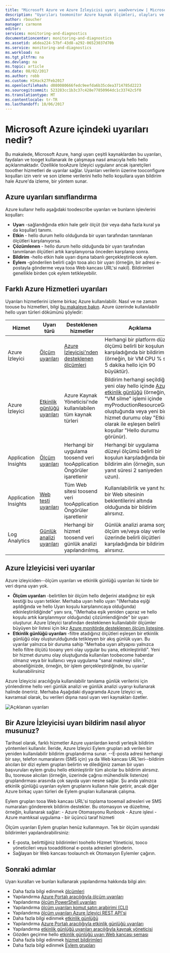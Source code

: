 ```yaml
---
title: "Microsoft Azure ve Azure İzleyicisi uyarı aaaOverview | Microsoft Docs"
description: "Uyarıları toomonitor Azure kaynak ölçümleri, olayları ve günlükleri etkinleştirmek ve belirttiğiniz bir koşul karşılandığında bildirim."
author: rboucher
manager: carmonm
editor: 
services: monitoring-and-diagnostics
documentationcenter: monitoring-and-diagnostics
ms.assetid: a6dea224-57bf-43d8-a292-06523037d70b
ms.service: monitoring-and-diagnostics
ms.workload: na
ms.tgt_pltfrm: na
ms.devlang: na
ms.topic: article
ms.date: 08/02/2017
ms.author: robb
ms.custom: H1Hack27Feb2017
ms.openlocfilehash: d080080666fedc9eefda6b35cdea3714785d2223
ms.sourcegitcommit: 523283cc1b3c37c428e77850964dc1c33742c5f0
ms.translationtype: MT
ms.contentlocale: tr-TR
ms.lasthandoff: 10/06/2017
---
```

# <a name="what-are-alerts-in-microsoft-azure"></a>Microsoft Azure içindeki uyarıları nedir?
Bu makalede, Microsoft Azure, hangi uyarı çeşitli kaynaklardan bu uyarıları, faydaları ve tooget kullanarak ile çalışmaya nasıl amacıyla hello hello açıklanmaktadır. Özellikle tooAzure İzleyici uygulanır ancak işaretçileri tooother hizmetleri de uyarılar sağlar. Uyarıları verilerin üzerine tooconfigure koşulları izin verir ve son izleme verilerini hello hello koşullara uyan bildirim hale Azure'da izleme, bir yöntem sunar.

## <a name="taxonomy-of-azure-alerts"></a>Azure uyarıları sınıflandırma
Azure kullanır hello aşağıdaki toodescribe uyarıları ve bunların işlevlerini koşulları:
* **Uyarı** -sağlandığında etkin hale gelir ölçüt (bir veya daha fazla kural ya da koşullar) tanımı.
* **Etkin** - hello durum hello olduğunda bir uyarı tarafından tanımlanan ölçütleri karşılanıyorsa.
* **Çözümlenen** - hello durum hello olduğunda bir uyarı tarafından tanımlanan ölçütleri artık karşılanıyorsa önceden karşılanıp sonra.
* **Bildirim** -hello etkin hale uyarı dışına tabanlı gerçekleştirilecek eylem.
* **Eylem** -gönderilen belirli çağrı tooa alıcı bir uyarı (örneğin, bir adresi e-postayla gönderme veya tooa Web kancası URL'si nakil). Bildirimleri genellikle birden çok eylem tetikleyebilir.

## <a name="alerts-in-different-azure-services"></a>Farklı Azure Hizmetleri uyarıları
Uyarıları hizmetlerini izleme birkaç Azure kullanılabilir. Nasıl ve ne zaman toouse bu hizmetleri, bilgi [bu makaleye bakın](./monitoring-overview.md). Azure üzerinde kullanılabilir hello uyarı türleri dökümünü şöyledir:

| Hizmet | Uyarı türü | Desteklenen hizmetler | Açıklama |
|---|---|---|---|
| Azure İzleyici | [Ölçüm uyarıları](./insights-alerts-portal.md) | [Azure İzleyicisi'nden desteklenen ölçümleri](./monitoring-supported-metrics.md) | Herhangi bir platform düzeyi ölçümü belirli bir koşulun karşıladığında bir bildirim alın (örneğin, bir VM CPU % son 5 dakika hello için 90 büyüktür). |
| Azure İzleyici | [Etkinlik günlüğü uyarıları](./monitoring-activity-log-alerts.md) | Azure Kaynak Yöneticisi'nde kullanılabilen tüm kaynak türleri | Bildirim herhangi seçildiğinde yeni olay hello içinde [Azure etkinlik günlüğü](./monitoring-overview-activity-logs.md) (örneğin, "VM silme" işlemi içinde myProductionResourceGroup oluştuğunda veya yeni bir hizmet durumu olay "Etkin" olarak ile eşleşen belirli koşullar "Hello durumu görünür). |
| Application Insights | [Ölçüm uyarıları](../application-insights/app-insights-alerts.md) | Herhangi bir uygulama toosend veri tooApplication Öngörüler işaretlenir | Herhangi bir uygulama düzeyi ölçümü belirli bir koşulun karşıladığında bir bildirim alın (örneğin, sunucu yanıt süresi 2 saniyeden uzun). |
| Application Insights | [Web testi uyarıları](../application-insights/app-insights-monitor-web-app-availability.md) | Tüm Web sitesi toosend veri tooApplication Öngörüler işaretlenir | Kullanılabilirlik ve yanıt hızını bir Web sitesinin beklentilerini altında olduğunda bir bildirim alırsınız. |
| Log Analytics | [Günlük analizi uyarıları](../log-analytics/log-analytics-alerts.md) | Herhangi bir hizmet toosend veri günlük analizi yapılandırılmış. | Günlük analizi arama sorgusu ölçüm ve/veya olay veriler üzerinde belirli ölçütleri karşıladığında bir bildirim alırsınız. |

## <a name="alerts-on-azure-monitor-data"></a>Azure İzleyicisi veri uyarılar
Azure izleyiciden--ölçüm uyarıları ve etkinlik günlüğü uyarıları iki türde bir veri dışına uyarı yok.

* **Ölçüm uyarıları** -belirtilen bir ölçüm hello değerini atadığınız bir eşik kestiği bu uyarı tetikler. Merhaba uyarı hello uyarı "(Merhaba eşiği aşıldığında ve hello Uyarı koşulu karşılanıncaya olduğunda) etkinleştirildiğinde" yanı sıra, "(Merhaba eşik yeniden çapraz ve hello koşulu artık karşılanmıyor olduğunda) çözümlendiğinde" bir uyarı oluşturur. Azure İzleyici tarafından desteklenen kullanılabilir ölçümler büyüyen bir listesi için bkz [Azure monitörde desteklenen ölçüm listesine](monitoring-supported-metrics.md).
* **Etkinlik günlüğü uyarıları** -filtre atadığınız ölçütleri eşleşen bir etkinlik günlüğü olay oluşturulduğunda tetikleyen bir akış günlük uyarı. Bu uyarılar yalnızca bir duruma sahip "Merhaba uyarı altyapısı yalnızca hello filtre ölçütü tooany yeni olay uygular bu yana, etkinleştirildi". Yeni bir hizmet durumu olay oluştuğunda kullanılan toobecome haberdar olmanız veya bir kullanıcı veya uygulama "sanal makineyi silin.", aboneliğinizde, örneğin, bir işlem gerçekleştirdiğinde, bu uyarılar kullanabilirsiniz

Azure İzleyicisi aracılığıyla kullanılabilir tanılama günlük verilerini için yönlendirme hello veri günlük analizi ve günlük analizi uyarıyı kullanarak halinde öneririz. Merhaba Aşağıdaki diyagramda Azure İzleyici ve, kavramsal olarak, bu verileri dışına nasıl uyarı veri kaynakları özetler.

![Açıklanan uyarıları](./media/monitoring-overview-alerts/Alerts_Overview_Resource_v4.png)

## <a name="how-do-i-receive-a-notification-on-an-azure-monitor-alert"></a>Bir Azure İzleyicisi uyarı bildirim nasıl alıyor musunuz?
Tarihsel olarak, farklı hizmetler Azure uyarılardan kendi yerleşik bildirim yöntemleri kullanılır. İleride, Azure İzleyici Eylem grupları adı verilen bir yeniden kullanılabilir bildirim gruplandırma sunar. --E-posta adresi herhangi bir sayı, telefon numaralarını (SMS için) ya da Web kancası URL'leri--bildirim alıcıları bir dizi eylem grupları belirtin ve dilediğiniz zaman bir uyarı başvuruları eylem grubu hello etkinleştirilir tüm alıcılar bu bildirim alırsınız. Bu, tooreuse alıcıları (örneğin, üzerinde çağrısı mühendislik listenize) gruplandırması arasında çok sayıda uyarı nesne sağlar. Şu anda yalnızca etkinlik günlüğü uyarıları eylem gruplarını kullanın hale getirir, ancak diğer Azure birkaç uyarı türleri de Eylem grupları kullanarak çalışma.

Eylem grupları tooa Web kancası URL'si toplama tooemail adresleri ve SMS numaraları göndererek bildirim destekler. Bu otomasyon ve düzeltme, örneğin, kullanarak sağlar:
    - Azure Otomasyonu Runbook
    - Azure işlevi
    - Azure mantıksal uygulama
    - bir üçüncü taraf hizmeti

Ölçüm uyarıları Eylem grupları henüz kullanmayın. Tek bir ölçüm uyarıdaki bildirimleri yapılandırabilirsiniz:
* E-posta, belirttiğiniz bildirimleri toohello Hizmet Yöneticisi, tooco yöneticileri veya tooadditional e-posta adresleri gönderin.
* Sağlayan bir Web kancası toolaunch ek Otomasyon Eylemler çağırın.

## <a name="next-steps"></a>Sonraki adımlar
Uyarı kuralları ve bunları kullanarak yapılandırma hakkında bilgi alın:

* Daha fazla bilgi edinmek [ölçümleri](monitoring-overview-metrics.md)
* Yapılandırma [Azure Portalı aracılığıyla ölçüm uyarıları](insights-alerts-portal.md)
* Yapılandırma [ölçüm PowerShell uyarıları](insights-alerts-powershell.md)
* Yapılandırma [ölçüm uyarıları komut satırı arabirimi (CLI)](insights-alerts-command-line-interface.md)
* Yapılandırma [ölçüm uyarıları Azure İzleyici REST API'si](https://msdn.microsoft.com/library/azure/dn931945.aspx)
* Daha fazla bilgi edinmek [etkinlik günlüğü](monitoring-overview-activity-logs.md)
* Yapılandırma [Azure Portalı aracılığıyla etkinlik günlüğü uyarıları](monitoring-activity-log-alerts.md)
* Yapılandırma [etkinlik günlüğü uyarıları aracılığıyla kaynak yöneticisi](monitoring-create-activity-log-alerts-with-resource-manager-template.md)
* Gözden geçirme hello [etkinlik günlüğü uyarı Web kancası şeması](monitoring-activity-log-alerts-webhook.md)
* Daha fazla bilgi edinmek [hizmet bildirimleri](monitoring-service-notifications.md)
* Daha fazla bilgi edinmek [Eylem grupları](monitoring-action-groups.md)
